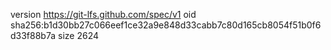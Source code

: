 version https://git-lfs.github.com/spec/v1
oid sha256:b1d30bb27c066eef1ce32a9e848d33cabb7c80d165cb8054f51b0f6d33f88b7a
size 2624
